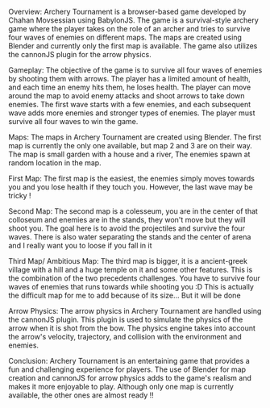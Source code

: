 Overview:
Archery Tournament is a browser-based game developed by Chahan Movsessian using BabylonJS. The game is a survival-style archery game where the player takes on the role of an archer and tries to survive four waves of enemies on different maps. The maps are created using Blender and currently only the first map is available. The game also utilizes the cannonJS plugin for the arrow physics.

Gameplay:
The objective of the game is to survive all four waves of enemies by shooting them with arrows. The player has a limited amount of health, and each time an enemy hits them, he loses health. The player can move around the map to avoid enemy attacks and shoot arrows to take down enemies. The first wave starts with a few enemies, and each subsequent wave adds more enemies and stronger types of enemies. The player must survive all four waves to win the game.

Maps:
The maps in Archery Tournament are created using Blender. The first map is currently the only one available, but map 2 and 3 are on their way. The map is small garden with a house and a river, The enemies spawn at random location in the map.


First Map:
The first map is the easiest, the enemies simply moves towards you and you lose health 
if they touch you. However, the last wave may be tricky !


Second Map:
The second map is a colesseum, you are in the center of that colloseum and enemies are 
in the stands, they won't move but they will shoot you. The goal here is to avoid the 
projectiles and survive the four waves. There is also water separating the stands and the center of arena and I really want you to loose if you fall in it

Third Map/ Ambitious Map:
The third map is bigger, it is a ancient-greek village with a hill and a huge temple on it and some other features. This is the combination of the two precedents challenges.
You have to survive four waves of enemies that runs towards while shooting you :D
This is actually the difficult map for me to add because of its size...
But it will be done


Arrow Physics:
The arrow physics in Archery Tournament are handled using the cannonJS plugin. This plugin is used to simulate the physics of the arrow when it is shot from the bow. The physics engine takes into account the arrow's velocity, trajectory, and collision with the environment and enemies.


Conclusion:
Archery Tournament is an entertaining game that provides a fun and challenging experience for players. The use of Blender for map creation and cannonJS for arrow physics adds to the game's realism and makes it more enjoyable to play. Although only one map is currently available, the other ones are almost ready !!